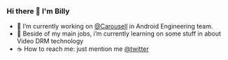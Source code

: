 ### Hi there 👋 I'm Billy 
   

- 🔭 I’m currently working on [@Carousell](https://github.com/carousell) in Android Engineering team. 
- 🌱 Beside of my main jobs, i’m currently learning on some stuff in about Video DRM technology
- ☕️ How to reach me: just mention me [@twitter](https://twitter.com/Kebluk_ID)
